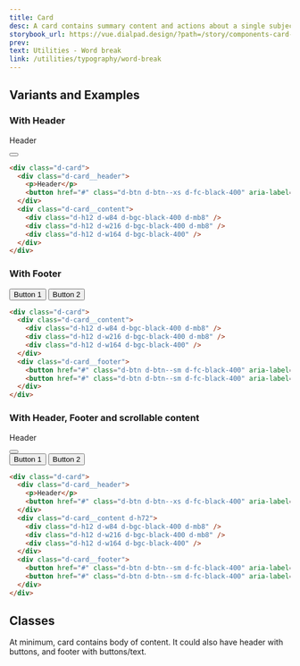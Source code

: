 ```yaml
---
title: Card
desc: A card contains summary content and actions about a single subject. It can be used by itself or within a list, and is generally interactive.
storybook_url: https://vue.dialpad.design/?path=/story/components-card--default
prev:
text: Utilities - Word break
link: /utilities/typography/word-break
---
```

<code-well-header>
  <div class="d-card">
      <div class="d-card__content">
        <div class="d-h12 d-w84 d-bgc-black-400 d-mb8" />
        <div class="d-h12 d-w216 d-bgc-black-400 d-mb8" />
        <div class="d-h12 d-w164 d-bgc-black-400" />
      </div>
  </div>
</code-well-header>

[//]: # (## Usage)
[//]: # (Lorem ipsum dolor sit amet, consectetur adipiscing elit. Morbi massa ante, tempus vitae lacus id, luctus tristique lorem. Mauris feugiat massa ex, id aliquet mi tempor non. Curabitur non tristique lectus. Fusce ut nisl non diam dignissim viverra. In posuere dui arcu, sed eleifend massa faucibus sed. Phasellus quis leo vitae erat pellentesque venenatis id vitae lectus. Suspendisse convallis, metus a congue tincidunt, velit sem tincidunt dui, eget auctor ipsum ipsum in ex. Nullam lobortis, mauris vel vestibulum rutrum, lorem elit vehicula est, nec viverra ante erat nec dolor. Proin at placerat tortor. Nam ullamcorper metus et eros porta, at lacinia leo scelerisque. Curabitur finibus sollicitudin odio tempor finibus. Donec lobortis metus vitae mollis gravida.)

## Variants and Examples

### With Header

<code-well-header>
    <div class="d-card">
      <div class="d-card__header">
        <p>Header</p>
        <button href="#" class="d-btn d-btn--xs d-fc-black-400" aria-label="Menu"><IconMenuVertical /></button>
      </div>
      <div class="d-card__content">
        <div class="d-h12 d-w84 d-bgc-black-400 d-mb8" />
        <div class="d-h12 d-w216 d-bgc-black-400 d-mb8" />
        <div class="d-h12 d-w164 d-bgc-black-400" />
      </div>
    </div>
</code-well-header>

```html
<div class="d-card">
  <div class="d-card__header">
    <p>Header</p>
    <button href="#" class="d-btn d-btn--xs d-fc-black-400" aria-label="Menu"><IconMenuVertical /></button>
  </div>
  <div class="d-card__content">
    <div class="d-h12 d-w84 d-bgc-black-400 d-mb8" />
    <div class="d-h12 d-w216 d-bgc-black-400 d-mb8" />
    <div class="d-h12 d-w164 d-bgc-black-400" />
  </div>
</div>
```

### With Footer

<code-well-header>
    <div class="d-card">
      <div class="d-card__content">
        <div class="d-h12 d-w84 d-bgc-black-400 d-mb8" />
        <div class="d-h12 d-w216 d-bgc-black-400 d-mb8" />
        <div class="d-h12 d-w164 d-bgc-black-400" />
      </div>
      <div class="d-card__footer">
        <button href="#" class="d-btn d-btn--sm d-fc-black-400" aria-label="Menu">Button 1</button>
        <button href="#" class="d-btn d-btn--sm d-fc-black-400" aria-label="Menu">Button 2</button>
      </div>  
    </div>
</code-well-header>

```html
<div class="d-card">
  <div class="d-card__content">
    <div class="d-h12 d-w84 d-bgc-black-400 d-mb8" />
    <div class="d-h12 d-w216 d-bgc-black-400 d-mb8" />
    <div class="d-h12 d-w164 d-bgc-black-400" />
  </div>
  <div class="d-card__footer">
    <button href="#" class="d-btn d-btn--sm d-fc-black-400" aria-label="Menu">Button 1</button>
    <button href="#" class="d-btn d-btn--sm d-fc-black-400" aria-label="Menu">Button 2</button>
  </div>
</div>
```

### With Header, Footer and scrollable content

<code-well-header>
    <div class="d-card">
      <div class="d-card__header">
        <p>Header</p>
        <button href="#" class="d-btn d-btn--xs d-fc-black-400" aria-label="Menu"><IconMenuVertical /></button>
      </div>
      <div class="d-card__content d-h72">
        <div class="d-h12 d-w84 d-bgc-black-400 d-mb8" />
        <div class="d-h12 d-w216 d-bgc-black-400 d-mb8" />
        <div class="d-h12 d-w164 d-bgc-black-400" />
      </div>
      <div class="d-card__footer">
        <button href="#" class="d-btn d-btn--sm d-fc-black-400" aria-label="Menu">Button 1</button>
        <button href="#" class="d-btn d-btn--sm d-fc-black-400" aria-label="Menu">Button 2</button>
      </div>  
    </div>
</code-well-header>

```html
<div class="d-card">
  <div class="d-card__header">
    <p>Header</p>
    <button href="#" class="d-btn d-btn--xs d-fc-black-400" aria-label="Menu"><IconMenuVertical /></button>
  </div>
  <div class="d-card__content d-h72">
    <div class="d-h12 d-w84 d-bgc-black-400 d-mb8" />
    <div class="d-h12 d-w216 d-bgc-black-400 d-mb8" />
    <div class="d-h12 d-w164 d-bgc-black-400" />
  </div>
  <div class="d-card__footer">
    <button href="#" class="d-btn d-btn--sm d-fc-black-400" aria-label="Menu">Button 1</button>
    <button href="#" class="d-btn d-btn--sm d-fc-black-400" aria-label="Menu">Button 2</button>
  </div>
</div>
```

## Classes

At minimum, card contains body of content. It could also have header with buttons, and footer with buttons/text.

<component-class-table component-name="card"></component-class-table>

<script setup>
  import IconMenuVertical from '@svgIcons/IconMenuVertical.vue';
</script>
